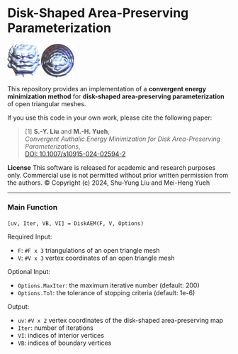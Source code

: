 # Disk-Shaped Area-Preserving Parameterization

<img src="Lion_M.png" width="15%" align="left" />
<img src="Lion_uv.png" width="15%" />

<br clear="both" />

This repository provides an implementation of a **convergent energy minimization method** for **disk-shaped area-preserving parameterization** of open triangular meshes.

If you use this code in your own work, please cite the following paper:

> [1] **S.-Y. Liu** and **M.-H. Yueh**,  
> *Convergent Authalic Energy Minimization for Disk Area-Preserving Parameterizations*,  
> [DOI: 10.1007/s10915-024-02594-2](https://doi.org/10.1007/s10915-024-02594-2)


**License**
This software is released for academic and research purposes only.
Commercial use is not permitted without prior written permission from the authors.
© Copyright (c) 2024, Shu-Yung Liu and Mei-Heng Yueh

---

### Main Function
`[uv, Iter, VB, VI] = DiskAEM(F, V, Options)`

Required Input:
* `F`: `#F x 3` triangulations of an open triangle mesh
* `V`: `#V x 3` vertex coordinates of an open triangle mesh

Optional Input:
* `Options.MaxIter`: the maximum iterative number (default: 200)
* `Options.Tol`: the tolerance of stopping criteria (default: 1e-6)

Output:
* `uv`: `#V x 2` vertex coordinates of the disk-shaped area-preserving map
* `Iter`: number of iterations
* `VI`: indices of interior vertices
* `VB`: indices of boundary vertices
